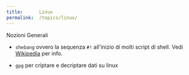 ```yaml
---
title:      Linux
permalink:  /topics/linux/
---
```



Nozioni Generali

- `shebang` ovvero la sequenza `#!` all'inizio di molti script di shell. Vedi [Wikipedia](https://it.wikipedia.org/wiki/Shabang) per info.

- `gpg` per criptare e decriptare dati su linux
